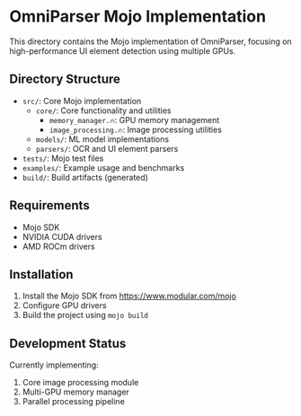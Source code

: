 # OmniParser Mojo Implementation

This directory contains the Mojo implementation of OmniParser, focusing on high-performance UI element detection using multiple GPUs.

## Directory Structure

- `src/`: Core Mojo implementation
  - `core/`: Core functionality and utilities
    - `memory_manager.🔥`: GPU memory management
    - `image_processing.🔥`: Image processing utilities
  - `models/`: ML model implementations
  - `parsers/`: OCR and UI element parsers
- `tests/`: Mojo test files
- `examples/`: Example usage and benchmarks
- `build/`: Build artifacts (generated)

## Requirements

- Mojo SDK
- NVIDIA CUDA drivers
- AMD ROCm drivers

## Installation

1. Install the Mojo SDK from https://www.modular.com/mojo
2. Configure GPU drivers
3. Build the project using `mojo build`

## Development Status

Currently implementing:
1. Core image processing module
2. Multi-GPU memory manager
3. Parallel processing pipeline
